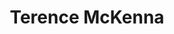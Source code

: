 ---
title: "Terence McKenna"
hashtag: "terence-mckenna"
born-on: 1946-11-16
died-on: 2000-04-03
layout: hashtag
related:
  - Timothy Leary
tags:
  - American
  - Psychonaut
  - Writer
  - Human Being
  - dead at the moment
---